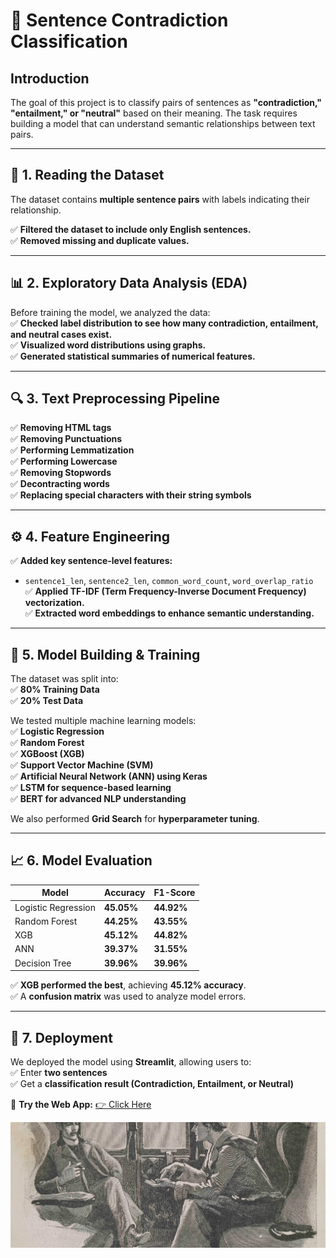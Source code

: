 # 📌 Sentence Contradiction Classification

## **Introduction**  
The goal of this project is to classify pairs of sentences as **"contradiction," "entailment," or "neutral"** based on their meaning. The task requires building a model that can understand semantic relationships between text pairs.

---

## **📂 1. Reading the Dataset**  
The dataset contains **multiple sentence pairs** with labels indicating their relationship.  

✅ **Filtered the dataset to include only English sentences.**  
✅ **Removed missing and duplicate values.**  

---

## **📊 2. Exploratory Data Analysis (EDA)**  
Before training the model, we analyzed the data:  
✅ **Checked label distribution to see how many contradiction, entailment, and neutral cases exist.**  
✅ **Visualized word distributions using graphs.**  
✅ **Generated statistical summaries of numerical features.**  

---

## **🔍 3. Text Preprocessing Pipeline**  
✅ **Removing HTML tags**  
✅ **Removing Punctuations**  
✅ **Performing Lemmatization**  
✅ **Performing Lowercase**  
✅ **Removing Stopwords**  
✅ **Decontracting words**  
✅ **Replacing special characters with their string symbols**  

---

## **⚙️ 4. Feature Engineering**  
✅ **Added key sentence-level features:**  
  - `sentence1_len`, `sentence2_len`, `common_word_count`, `word_overlap_ratio`  
✅ **Applied TF-IDF (Term Frequency-Inverse Document Frequency) vectorization.**  
✅ **Extracted word embeddings to enhance semantic understanding.**  

---

## **🤖 5. Model Building & Training**  

The dataset was split into:  
✅ **80% Training Data**  
✅ **20% Test Data**  

We tested multiple machine learning models:  
✅ **Logistic Regression**  
✅ **Random Forest**  
✅ **XGBoost (XGB)**  
✅ **Support Vector Machine (SVM)**  
✅ **Artificial Neural Network (ANN) using Keras**  
✅ **LSTM for sequence-based learning**  
✅ **BERT for advanced NLP understanding**  

We also performed **Grid Search** for **hyperparameter tuning**.  

---

## **📈 6. Model Evaluation**  

| **Model**              | **Accuracy** | **F1-Score** |
|------------------------|-------------|--------------|
| Logistic Regression   | **45.05%**   | **44.92%**   |
| Random Forest        | **44.25%**   | **43.55%**   |
| XGB                  | **45.12%**   | **44.82%**   |
| ANN                  | **39.37%**   | **31.55%**   |
| Decision Tree        | **39.96%**   | **39.96%**   |

✅ **XGB performed the best**, achieving **45.12% accuracy**.  
✅ A **confusion matrix** was used to analyze model errors.  

---

## **🚀 7. Deployment**  
We deployed the model using **Streamlit**, allowing users to:  
✅ Enter **two sentences**  
✅ Get a **classification result (Contradiction, Entailment, or Neutral)**  

🔗 **Try the Web App:** [👉 Click Here](https://sentenceclassifier.streamlit.app/)  

![Application Screenshot](image.png)
